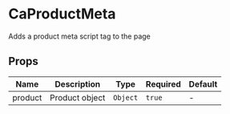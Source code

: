 # CaProductMeta

Adds a product meta script tag to the page

## Props

<!-- @vuese:CaProductMeta:props:start -->
|Name|Description|Type|Required|Default|
|---|---|---|---|---|
|product|Product object|`Object`|`true`|-|

<!-- @vuese:CaProductMeta:props:end -->


